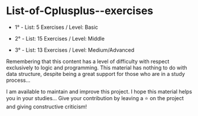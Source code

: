 # List-of-Cplusplus--exercises

- 1° - List: 5 Exercises / Level: Basic  

- 2° - List: 15 Exercises / Level: Middle 

- 3° - List: 13 Exercises / Level: Medium/Advanced 

Remembering that this content has a level of difficulty with respect exclusively to logic and programming.
This material has nothing to do with data structure, despite being a great support for those who are in a study process...

I am available to maintain and improve this project. I hope this material helps you in your studies... Give your contribution by leaving a ⭐ on the project and giving constructive criticism!
